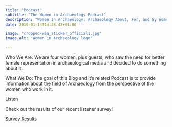```yaml
---
title: "Podcast"
subtitle: "The Women in Archaeology Podcast"
description: "Women In Archaeology: Archaeology About, For, and By Women in the Field"
date: 2019-01-14T14:38:43+01:00

image: "cropped-wia_sticker_official1.jpg"
image_alt: "Women in Archaeology logo"

---
```


<p class="lead">Who We Are: We are four women, plus guests, who saw the need for better female representation in archaeological media and decided to do something about it.</p>
<p class="lead">What We Do: The goal of this Blog and it’s related Podcast is to provide information about the field of Archaeology from the perspective of the women who work in it.</p>
<p><a role="button" class="btn btn-info" href="https://womeninarchaeology.com/">Listen</a></p>

<p class="lead">Check out the results of our recent listener survey!</p>
<p><a role="button" class="btn btn-info" href="https://womeninarchaeology.com/2021/04/27/podcast-listener-survey-results-women-archaeology-podcast/">Survey Results</a></p>
